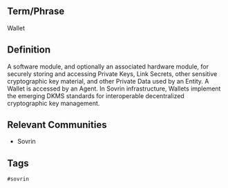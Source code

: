 ## Term/Phrase
Wallet

## Definition
A software module, and optionally an associated hardware module, for securely storing and accessing Private Keys, Link Secrets, other sensitive cryptographic key material, and other Private Data used by an Entity. A Wallet is accessed by an Agent. In Sovrin infrastructure, Wallets implement the emerging DKMS standards for interoperable decentralized cryptographic key management.

## Relevant Communities
* Sovrin

## Tags
```
#sovrin
```
